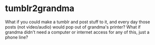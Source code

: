 tumblr2grandma
==============

What if you could make a tumblr and post stuff to it, and every day those posts (not video/audio) would pop out of grandma's printer? What if grandma didn't need a computer or internet access for any of this, just a phone line?